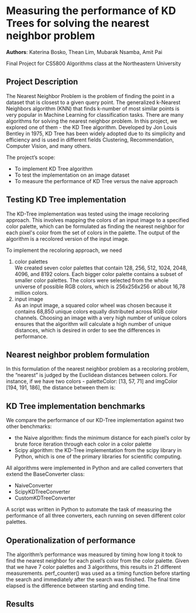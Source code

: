# Measuring the performance of KD Trees for solving the nearest neighbor problem

**Authors**:  Katerina Bosko, Thean Lim, Mubarak Nsamba, Amit Pai 

Final Project for CS5800 Algorithms class at the Northeastern University

## Project Description

The Nearest Neighbor Problem is the problem of finding the point in a dataset that is closest to a given query point. The generalized k-Nearest Neighbors algorithm (KNN) that finds k-number of most similar points is very popular in Machine Learning for classification tasks. There are many algorithms for solving the nearest neighbor problem. In this project, we explored one of them - the KD Tree algorithm. Developed by Jon Louis Bentley in 1975, KD Tree has been widely adopted due to its simplicity and efficiency and is used in different fields Clustering, Recommendation, Computer Vision, and many others.

The project’s scope:
- To implement KD Tree algorithm
- To test the implementation on an image dataset
- To measure the performance of KD Tree versus the naive approach

## Testing KD Tree implementation

The KD-Tree implementation was tested using the image recoloring approach. This involves mapping the colors of an input image to a specified color palette, which can be formulated as finding the nearest neighbor for each pixel's color from the set of colors in the palette. The output of the algorithm is a recolored version of the input image.

To implement the recoloring approach, we need
1) color palettes <br>
We created seven color palettes that contain 128, 256, 512, 1024, 2048, 4096, and 8192 colors. Each bigger color palette contains a subset of smaller color palettes. The colors were selected from the whole universe of possible RGB colors, which is 256x256x256 or about 16,78 million colors.
2) input image <br>
As an input image, a squared color wheel was chosen because it contains 68,850 unique colors equally distributed across RGB color channels. Choosing an image with a very high number of unique colors ensures that the algorithm will calculate a high number of unique distances, which is desired in order to see the differences in performance.

## Nearest neighbor problem formulation
In this formulation of the nearest neighbor problem as a recoloring problem, the “nearest” is judged by the Euclidean distances between colors. For instance, if we have two colors - paletteColor: [13, 57, 71] and imgColor [194, 191, 186], the distance between them is:


## KD Tree implementation benchmarks
We compare the performance of our KD-Tree implementation against two other benchmarks:
- the Naive algorithm: finds the minimum distance for each pixel’s color by brute force iteration through each color in a color palette
- Scipy algorithm: the KD-Tree implementation from the scipy library in Python, which is one of the primary libraries for scientific computing.

All algorithms were implemented in Python and are called converters that extend the BaseConverter class:
- NaiveConverter
- ScipyKDTreeConverter
- CustomKDTreeConverter 

A script was written in Python to automate the task of measuring the performance of all three converters, each running on seven different color palettes.


## Operationalization of performance
The algorithm’s performance was measured by timing how long it took to find the nearest neighbor for each pixel’s color from the color palette. Given that we have 7 color palettes and 3 algorithms, this results in 21 different measurements. perf_counter() was used as a timing function before starting the search and immediately after the search was finished. The final time elapsed is the difference between starting and ending time. 

## Results

